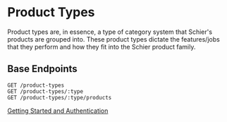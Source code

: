 # Product Types

Product types are, in essence, a type of category system that Schier's products are grouped into. These product types dictate the features/jobs that they perform and how they fit into the Schier product family.

## Base Endpoints

```HTTP
GET /product-types
GET /product-types/:type
GET /product-types/:type/products
```

<seealso style="cards">
<category ref="config">
<a href="getting-started.md" summary="How to get started using the Schier Product API" id="authentication">Getting Started and Authentication</a>
</category>
<category ref="product-types">
<a href="product-types-list.md" />
<a href="get-single-product-type.md" />
</category>
</seealso>
